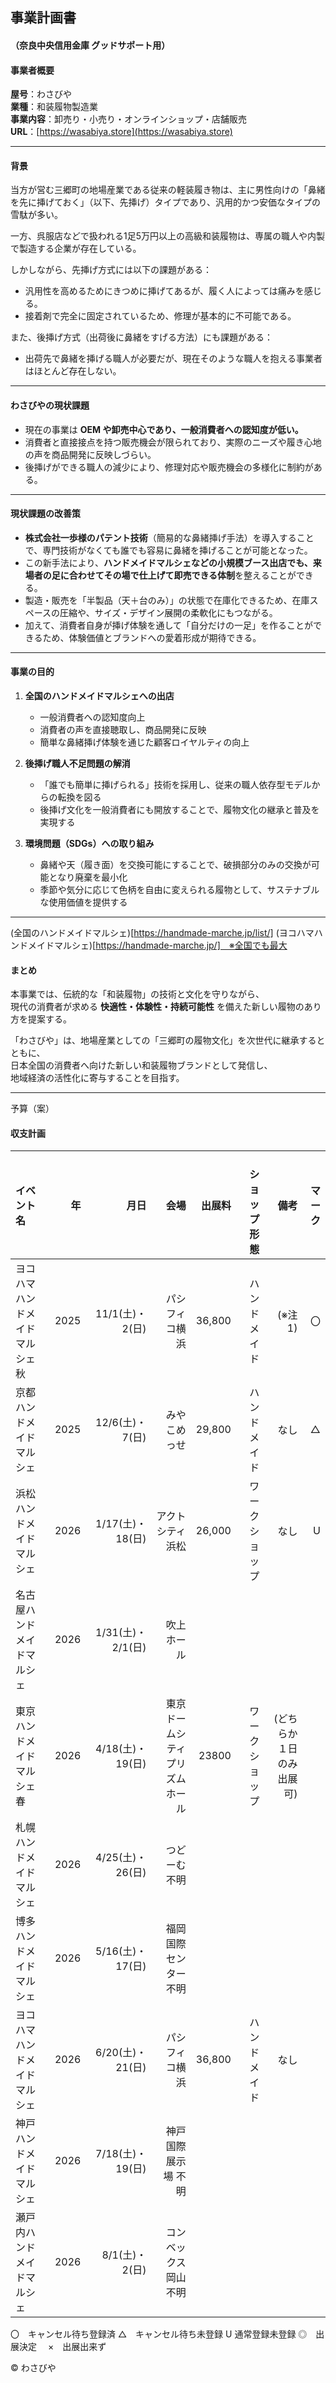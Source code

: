 ## 事業計画書
#### （奈良中央信用金庫 グッドサポート用）

#### 事業者概要

**屋号**：わさびや  
**業種**：和装履物製造業  
**事業内容**：卸売り・小売り・オンラインショップ・店舗販売  
**URL**：[https://wasabiya.store](https://wasabiya.store)

---

#### 背景

当方が営む三郷町の地場産業である従来の軽装履き物は、主に男性向けの「鼻緒を先に挿げておく」（以下、先挿げ）タイプであり、汎用的かつ安価なタイプの雪駄が多い。

一方、呉服店などで扱われる1足5万円以上の高級和装履物は、専属の職人や内製で製造する企業が存在している。

しかしながら、先挿げ方式には以下の課題がある：

- 汎用性を高めるためにきつめに挿げてあるが、履く人によっては痛みを感じる。  
- 接着剤で完全に固定されているため、修理が基本的に不可能である。

また、後挿げ方式（出荷後に鼻緒をすげる方法）にも課題がある：

- 出荷先で鼻緒を挿げる職人が必要だが、現在そのような職人を抱える事業者はほとんど存在しない。

---

#### わさびやの現状課題

- 現在の事業は **OEM や卸売中心であり、一般消費者への認知度が低い。**  
- 消費者と直接接点を持つ販売機会が限られており、実際のニーズや履き心地の声を商品開発に反映しづらい。  
- 後挿げができる職人の減少により、修理対応や販売機会の多様化に制約がある。

---

#### 現状課題の改善策

- **株式会社一歩様のパテント技術**（簡易的な鼻緒挿げ手法）を導入することで、専門技術がなくても誰でも容易に鼻緒を挿げることが可能となった。  
- この新手法により、**ハンドメイドマルシェなどの小規模ブース出店でも、来場者の足に合わせてその場で仕上げて即売できる体制**を整えることができる。  
- 製造・販売を「半製品（天＋台のみ）」の状態で在庫化できるため、在庫スペースの圧縮や、サイズ・デザイン展開の柔軟化にもつながる。  
- 加えて、消費者自身が挿げ体験を通して「自分だけの一足」を作ることができるため、体験価値とブランドへの愛着形成が期待できる。

---

#### 事業の目的

1. **全国のハンドメイドマルシェへの出店**
   - 一般消費者への認知度向上  
   - 消費者の声を直接聴取し、商品開発に反映  
   - 簡単な鼻緒挿げ体験を通じた顧客ロイヤルティの向上

2. **後挿げ職人不足問題の解消**
   - 「誰でも簡単に挿げられる」技術を採用し、従来の職人依存型モデルからの転換を図る  
   - 後挿げ文化を一般消費者にも開放することで、履物文化の継承と普及を実現する

3. **環境問題（SDGs）への取り組み**
   - 鼻緒や天（履き面）を交換可能にすることで、破損部分のみの交換が可能となり廃棄を最小化  
   - 季節や気分に応じて色柄を自由に変えられる履物として、サステナブルな使用価値を提供する

---
(全国のハンドメイドマルシェ)[https://handmade-marche.jp/list/]
(ヨコハマハンドメイドマルシェ)[https://handmade-marche.jp/]　※全国でも最大

#### まとめ

本事業では、伝統的な「和装履物」の技術と文化を守りながら、  
現代の消費者が求める **快適性・体験性・持続可能性** を備えた新しい履物のあり方を提案する。

「わさびや」は、地場産業としての「三郷町の履物文化」を次世代に継承するとともに、  
日本全国の消費者へ向けた新しい和装履物ブランドとして発信し、  
地域経済の活性化に寄与することを目指す。

---

予算（案）
#### 収支計画
| イベント名                   | 年   | 月日             | 会場            | 出展料 |　ショップ形態 | 備考     | マーク |
| :--                         | --:  | --:              | --:             | --:   | --:          | --:     | --:   |
| ヨコハマハンドメイドマルシェ秋 | 2025 | 11/1(土)・2(日)  | パシフィコ横浜   | 36,800 | ハンドメイド  | (※注1) | 〇    |
| 京都ハンドメイドマルシェ      | 2025 | 12/6(土)・7(日)   | みやこめっせ    | 29,800 | ハンドメイド   | なし   | △    |
| 浜松ハンドメイドマルシェ      | 2026 | 1/17(土)・18(日)  | アクトシティ浜松 | 26,000 | ワークショップ | なし   | U
| 名古屋ハンドメイドマルシェ    | 2026	| 1/31(土)・2/1(日) | 吹上ホール      | 
| 東京ハンドメイドマルシェ春    | 2026	| 4/18(土)・19(日)  | 東京ドームシティ プリズムホール	| 23800 | ワークショップ | (どちらか１日のみ出展可) |
| 札幌ハンドメイドマルシェ      | 2026	| 4/25(土)・26(日)  | つどーむ	不明
| 博多ハンドメイドマルシェ      | 2026	| 5/16(土)・17(日)  | 福岡国際センター	不明
| ヨコハマハンドメイドマルシェ   | 2026 |	6/20(土)・21(日) | パシフィコ横浜   | 36,800 | ハンドメイド | なし |
| 神戸ハンドメイドマルシェ      | 2026 | 7/18(土)・19(日)  | 神戸国際展示場	不明
| 瀬戸内ハンドメイドマルシェ    | 2026	| 8/1(土)・2(日)    | コンベックス岡山	不明

〇　キャンセル待ち登録済
△　キャンセル待ち未登録
U  通常登録未登録
◎　出展決定　
×　出展出来ず

© わさびや 
